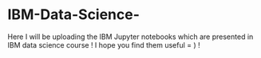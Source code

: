 # IBM-Data-Science-
Here I will be uploading the IBM Jupyter notebooks which are presented in IBM data science course !
I hope you find them useful = ) !
